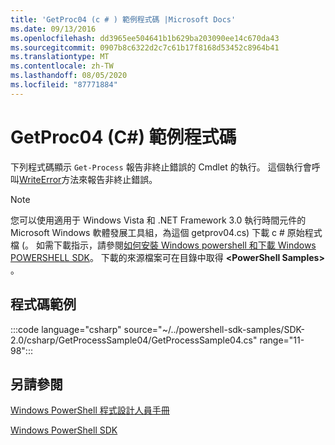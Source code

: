 ```yaml
---
title: 'GetProc04 (c # ) 範例程式碼 |Microsoft Docs'
ms.date: 09/13/2016
ms.openlocfilehash: dd3965ee504641b1b629ba203090ee14c670da43
ms.sourcegitcommit: 0907b8c6322d2c7c61b17f8168d53452c8964b41
ms.translationtype: MT
ms.contentlocale: zh-TW
ms.lasthandoff: 08/05/2020
ms.locfileid: "87771884"
---
```

# <a name="getproc04-c-sample-code"></a>GetProc04 (C#) 範例程式碼

下列程式碼顯示 `Get-Process` 報告非終止錯誤的 Cmdlet 的執行。 這個執行會呼叫[WriteError](/dotnet/api/System.Management.Automation.Cmdlet.WriteError)方法來報告非終止錯誤。

> [!NOTE]
> 您可以使用適用于 Windows Vista 和 .NET Framework 3.0 執行時間元件的 Microsoft Windows 軟體發展工具組，為這個 getprov04.cs) 下載 c # 原始程式檔 (。 如需下載指示，請參閱[如何安裝 Windows powershell 和下載 Windows POWERSHELL SDK](/powershell/scripting/developer/installing-the-windows-powershell-sdk)。
> 下載的來源檔案可在目錄中取得 **\<PowerShell Samples>** 。

## <a name="code-sample"></a>程式碼範例

:::code language="csharp" source="~/../powershell-sdk-samples/SDK-2.0/csharp/GetProcessSample04/GetProcessSample04.cs" range="11-98":::

## <a name="see-also"></a>另請參閱

[Windows PowerShell 程式設計人員手冊](./windows-powershell-programmer-s-guide.md)

[Windows PowerShell SDK](../windows-powershell-reference.md)
